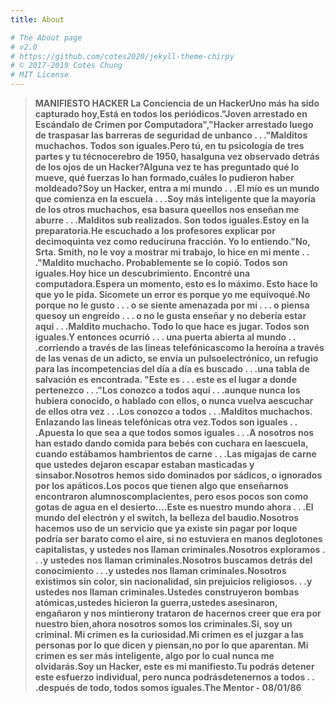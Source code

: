 ```yaml
---
title: About

# The About page
# v2.0
# https://github.com/cotes2020/jekyll-theme-chirpy
# © 2017-2019 Cotes Chung
# MIT License
---
```


> **MANIFIESTO HACKER La Conciencia de un HackerUno más ha sido capturado hoy,Está en todos los periódicos."Joven arrestado en Escándalo de Crimen por Computadora","Hacker arrestado luego de traspasar las barreras de seguridad de unbanco . . ."Malditos muchachos. Todos son iguales.Pero tú, en tu psicología de tres partes y tu técnocerebro de 1950, hasalguna vez observado detrás de los ojos de un Hacker?Alguna vez te has preguntado qué lo mueve, qué fuerzas lo han formado,cuáles lo pudieron haber moldeado?Soy un Hacker, entra a mi mundo . . .El mío es un mundo que comienza en la escuela . . .Soy más inteligente que la mayoría de los otros muchachos, esa basura queellos nos enseñan me aburre . . .Malditos sub realizados. Son todos iguales.Estoy en la preparatoria.He escuchado a los profesores explicar por decimoquinta vez como reduciruna fracción. Yo lo entiendo."No, Srta. Smith, no le voy a mostrar mi trabajo, lo hice en mi mente . . ."Maldito muchacho. Probablemente se lo copió. Todos son iguales.Hoy hice un descubrimiento. Encontré una computadora.Espera un momento, esto es lo máximo. Esto hace lo que yo le pida. Sicomete un error es porque yo me equivoqué.No porque no le gusto . . . o  se siente amenazada por mi . . . o piensa quesoy un engreído . . . o no le gusta enseñar y no debería estar aquí . . .Maldito muchacho. Todo lo que hace es jugar. Todos son iguales.Y entonces ocurrió . . . una puerta abierta al mundo . . .corriendo a través de las lineas telefónicascomo la heroína a través de las venas de un adicto, se envía un pulsoelectrónico, un refugio para las incompetencias del día a día es buscado . . .una tabla de salvación es encontrada.
"Este es . . . este es el lugar a donde pertenezco . . ."Los conozco a todos aquí . . .aunque nunca los hubiera conocido, o hablado con ellos, o nunca vuelva aescuchar de ellos otra vez . . .Los conozco a todos . . .Malditos muchachos. Enlazando las lineas telefónicas otra vez.Todos son iguales . . .Apuesta lo que sea a que todos somos iguales . . .A nosotros nos han estado dando comida para bebés con cuchara en laescuela, cuando estábamos hambrientos de carne . . .Las migajas de carne que ustedes dejaron escapar estaban masticadas y sinsabor.Nosotros hemos sido dominados por sádicos, o ignorados por los apáticos.Los pocos que tienen algo que enseñarnos encontraron alumnoscomplacientes, pero esos pocos son como gotas de agua en el desierto....Este es nuestro mundo ahora . . .El mundo del electrón y el switch, la belleza del baudio.Nosotros hacemos uso de un servicio que ya existe sin pagar por loque podría ser barato como el aire, si no estuviera en manos deglotones capitalistas, y ustedes nos llaman criminales.Nosotros exploramos . . .y ustedes nos llaman criminales.Nosotros buscamos detrás del conocimiento . . .y ustedes nos llaman criminales.Nosotros existimos sin color, sin nacionalidad, sin prejuicios religiosos. . .y ustedes nos llaman criminales.Ustedes construyeron bombas atómicas,ustedes hicieron la guerra,ustedes asesinaron, engañaron y nos mintierony trataron de hacernos creer que era por nuestro bien,ahora nosotros somos los criminales.Si, soy un criminal. Mi crimen es la curiosidad.Mi crimen es el juzgar a las personas por lo que dicen y piensan,no por lo que aparentan.
Mi crimen es ser más inteligente, algo por lo cual nunca me olvidarás.Soy un Hacker, este es mi manifiesto.Tu podrás detener este esfuerzo individual, pero nunca podrásdetenernos a todos . . .después de todo, todos somos iguales.The Mentor - 08/01/86**
